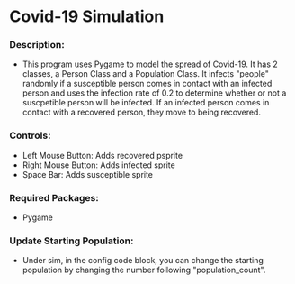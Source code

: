 # Covid-19 Simulation

### Description:
- This program uses Pygame to model the spread of Covid-19. It has 2 classes, a Person Class and a Population Class. It infects "people" randomly if a susceptible person comes in contact with an infected person and uses the infection rate of 0.2 to determine whether or not a suscpetible person will be infected. If an infected person comes in contact with a recovered person, they move to being recovered. 

### Controls:
- Left Mouse Button: Adds recovered psprite
- Right Mouse Button: Adds infected sprite
- Space Bar: Adds susceptible sprite

### Required Packages:
- Pygame

### Update Starting Population:
- Under sim, in the config code block, you can change the starting population by changing the number following "population_count". 
